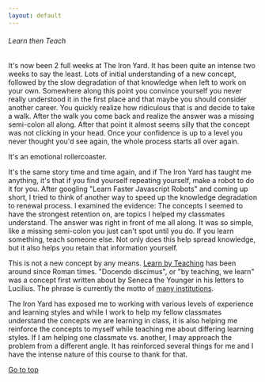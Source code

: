 ```yaml
---
layout: default
---
```


###### Learn then Teach

It's now been 2 full weeks at The Iron Yard. It has been quite an intense two
weeks to say the least. Lots of initial understanding of a new concept, followed by the slow
degradation of that knowledge when left to work on your own. Somewhere along
this point you convince yourself you never really understood it in the first place and that maybe
you should consider another career. You quickly realize how ridiculous that is
and decide to take a walk. After the walk you come back and realize the answer
was a missing semi-colon all along. After that point it almost seems silly that
the concept was not clicking in your head. Once your confidence is up to a level
you never thought you'd see again, the whole process starts all over again.

It's an emotional rollercoaster.

It's the same story time and time again, and if The Iron Yard has taught me
anything, it's that if you find yourself repeating yourself, make a robot to do
it for you. After googling "Learn Faster Javascript Robots" and coming up short,
I tried to think of another way to speed up the knowledge degradation to renewal
process. I examined the evidence: The concepts I seemed to have the strongest
retention on, are topics I helped my classmates understand. The answer was right
in front of me all along. It was so simple, like a missing semi-colon you just
can't spot until you do. If you learn something, teach someone else. Not only
does this help spread knowledge, but it also helps you retain that information
yourself.

This is not a new concept by any means. [Learn by Teaching](http://en.wikipedia.org/wiki/Learning_by_teaching)
has been around since Roman times. "Docendo discimus", or "by teaching, we learn"
was a concept first written about by Seneca the Younger in his letters to Lucilius.
The phrase is currently the motto of [many institutions](http://en.wikipedia.org/wiki/Docendo_discimus).

The Iron Yard has exposed me to working with various levels of experience and
learning styles and while I work to help my fellow classmates understand the
concepts we are learning in class, it is also helping me reinforce the concepts
to myself while teaching me about differing learning styles. If I am helping one classmate
vs. another, I may approach the problem from a different angle. It has reinforced
several things for me and I have the intense nature of this course to thank for
that. 

<a href="#top">Go to top</a>
